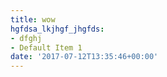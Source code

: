 ```yaml
---
title: wow
hgfdsa_lkjhgf_jhgfds:
- dfghj
- Default Item 1
date: '2017-07-12T13:35:46+00:00'
---
```

